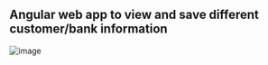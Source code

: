 
## Angular web app to view and save different customer/bank information 

![image](https://github.com/rorymclaughlin432/Angular-Web-App/assets/66029116/284dc0c1-5fdc-45c1-b207-50c02651b0ad)

